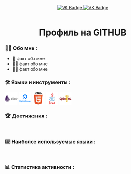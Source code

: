 <div id ="badges" align ="center">
  <a href= "https://vk.com/ssseiss">
    <img src= "https://img.shields.io/badge/VK-blue?style=for-the-badge&logo=VK&logoColor=white" alt="VK Badge"/>
  </a>

  <a href= "https://mail.google.com/mail/u/1/#inbox">
    <img src = "https://img.shields.io/badge/EMAIL-red?style=for-the-badge&logo=Gmail&logoColor=white" alt="VK Badge"/>
  </a>
</div>

<div id="viewprof" align="center">
    <img src="https://komarev.com/ghpvc/?username=sei228777&style=flat-square&color=blue" alt=""/>
</div>

<div id="heythere" align="center">
    <h1> Профиль на GITHUB </h1>
</div>

### :mage_man: Обо мне :

- :brain: факт обо мне
- :biking_man: факт обо мне
- :man_pilot: факт обо мне

### :hammer_and_wrench: Языки и инструменты :

<div>
  <img src="https://github.com/devicons/devicon/blob/master/icons/elixir/elixir-original-wordmark.svg" width="40" height="40"/>
  <img src="https://github.com/devicons/devicon/blob/master/icons/digitalocean/digitalocean-original-wordmark.svg" width="40" height="40"/>
  <img src="https://github.com/devicons/devicon/blob/master/icons/html5/html5-original-wordmark.svg" width="40" height="40"/>
  <img src="https://github.com/devicons/devicon/blob/master/icons/java/java-original-wordmark.svg" width="40" height="40"/>
  <img src="https://github.com/devicons/devicon/blob/master/icons/openal/openal-original.svg" width="40" height="40"/>
</div>

### :trophy: Достижения :

<div>
  <img src="https://github-profile-trophy.vercel.app/?username=sei228777" alt=""/>
</div>

### :keyboard: Наиболее используемые языки :

<div>
  <img src="https://github-readme-stats.vercel.app/api/top-langs/?username=sei228777" alt=""/>
</div>

### :bar_chart: Статистика активности :

<div>
  <img src="https://github-readme-activity-graph.vercel.app/graph?username=sei228777&theme=tokyo-night" alt=""/>
</div>
